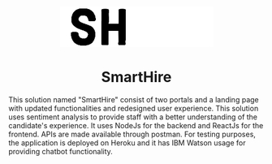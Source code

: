 <p align="center">
    <img src="https://github.com/osamaahmed17/SmartHire/blob/main/document/logo.png">

<h1 align="center">SmartHire </h1>
This solution named "SmartHire" consist of two portals and a landing page with updated functionalities and redesigned user experience. This solution uses sentiment analysis to provide staff with a better understanding of the candidate's experience. It uses NodeJs for the backend and ReactJs for the frontend. APIs are made available through postman. For testing purposes, the application is deployed on Heroku and it has IBM Watson usage for providing chatbot functionality.

